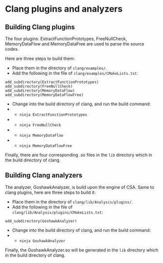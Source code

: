 # Clang plugins and analyzers

## Building Clang plugins
The four plugins: ExtractFunctionPrototypes, FreeNullCheck, MemoryDataFlow and MemoryDataFree are used to 
    parse the source codes. 

Here are three steps to build them:    
- Place them in the directory of `clang/examples/`.
- Add the following in the file of `clang/examples/CMakeLists.txt`:

```buildoutcfg
add_subdirectory(ExtractFunctionPrototypes)
add_subdirectory(FreeNullCheck)
add_subdirectory(MemoryDataFlow)
add_subdirectory(MemoryDataFlowFree)
```
- Change into the build directory of clang, and run the build command:
- - `ninja ExtractFunctionPrototypes`
- - `ninja FreeNullCheck`
- - `ninja MemoryDataFlow`
- - `ninja MemoryDataFlowFree`


Finally, there are four corresponding .so files in the `lib` directory which in the build directory of clang. 
    
## Building Clang analyzers
The analyzer, GoshawkAnalyzer, is build upon the engine of CSA. Same to clang plugins, here are three steps to build it:

- Place them in the directory of `clang/lib/Analysis/plugins/`.
- Add the following in the file of `clang/lib/Analysis/plugins/CMakeLists.txt`:
```buildoutcfg
add_subdirectory(GoshawkAnalyzer)
```
- Change into the build directory of clang, and run the build command:
- - `ninja GoshawkAnalyzer`

Finally, the GoshawkAnalyzer.so will be generated in the `lib` directory which in the build directory of clang.
